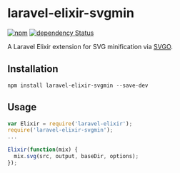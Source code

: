 # laravel-elixir-svgmin

[![npm](https://img.shields.io/npm/v/laravel-elixir-svgmin.svg)](https://www.npmjs.com/package/laravel-elixir-svgmin/)
[![dependency Status](https://img.shields.io/david/jackmu95/laravel-elixir-svgmin.svg)](https://david-dm.org/jackmu95/laravel-elixir-svgmin/)

A Laravel Elixir extension for SVG minification via [SVGO](https://github.com/svg/svgo/).

## Installation
`npm install laravel-elixir-svgmin --save-dev`

## Usage
```javascript
var Elixir = require('laravel-elixir');
require('laravel-elixir-svgmin');
...

Elixir(function(mix) {
  mix.svg(src, output, baseDir, options);
});
```
